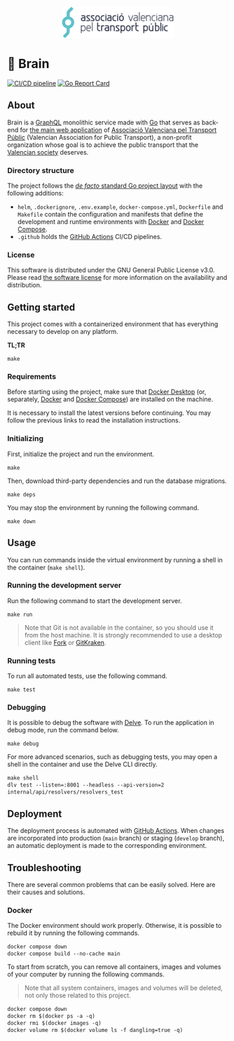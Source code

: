 <p align="center">
    <a href="https://avptp.org">
        <picture>
            <source media="(prefers-color-scheme: dark)" srcset="https://raw.githubusercontent.com/avptp/face/develop/src/images/imagotype_white.svg">
            <img alt="AVPTP logo" src="https://raw.githubusercontent.com/avptp/face/develop/src/images/imagotype.svg" height="70px">
        </picture>
    </a>
</p>

# 🧠 Brain

[![CI/CD pipeline](https://github.com/avptp/brain/actions/workflows/main.yml/badge.svg?branch=main)](https://github.com/avptp/brain/actions/workflows/main.yml)
[![Go Report Card](https://goreportcard.com/badge/github.com/avptp/brain)](https://goreportcard.com/report/github.com/avptp/brain)

## About

Brain is a [GraphQL](https://graphql.org) monolithic service made with [Go](https://go.dev) that serves as back-end for [the main web application](https://github.com/avptp/face) of [Associació Valenciana pel Transport Públic](https://avptp.org) (Valencian Association for Public Transport), a non-profit organization whose goal is to achieve the public transport that the [Valencian society](https://en.wikipedia.org/wiki/Valencian_Community) deserves.

### Directory structure

The project follows the [_de facto_ standard Go project layout](https://github.com/golang-standards/project-layout) with the following additions:

- `helm`, `.dockerignore`, `.env.example`, `docker-compose.yml`, `Dockerfile` and `Makefile` contain the configuration and manifests that define the development and runtime environments with [Docker](https://www.docker.com) and [Docker Compose](https://docs.docker.com/compose).
- `.github` holds the [GitHub Actions](https://github.com/features/actions) CI/CD pipelines.

### License

This software is distributed under the GNU General Public License v3.0. Please read [the software license](license.md) for more information on the availability and distribution.

## Getting started

This project comes with a containerized environment that has everything necessary to develop on any platform.

**TL;TR**

```Shell
make
```

### Requirements

Before starting using the project, make sure that [Docker Desktop](https://www.docker.com/products/docker-desktop/) (or, separately, [Docker](https://docs.docker.com/engine/install) and [Docker Compose](https://docs.docker.com/compose/install/)) are installed on the machine.

It is necessary to install the latest versions before continuing. You may follow the previous links to read the installation instructions.

### Initializing

First, initialize the project and run the environment.

```Shell
make
```

Then, download third-party dependencies and run the database migrations.

```Shell
make deps
```

You may stop the environment by running the following command.

```Shell
make down
```

## Usage

You can run commands inside the virtual environment by running a shell in the container (`make shell`).

### Running the development server

Run the following command to start the development server.

```Shell
make run
```

> Note that Git is not available in the container, so you should use it from the host machine. It is strongly recommended to use a desktop client like [Fork](https://git-fork.com) or [GitKraken](https://www.gitkraken.com).

### Running tests

To run all automated tests, use the following command.

```Shell
make test
```

### Debugging

It is possible to debug the software with [Delve](https://github.com/go-delve/delve). To run the application in debug mode, run the command below.

```Shell
make debug
```

For more advanced scenarios, such as debugging tests, you may open a shell in the container and use the Delve CLI directly.

```Shell
make shell
dlv test --listen=:8001 --headless --api-version=2 internal/api/resolvers/resolvers_test
```

## Deployment

The deployment process is automated with [GitHub Actions](https://github.com/features/actions). When changes are incorporated into production (`main` branch) or staging (`develop` branch), an automatic deployment is made to the corresponding environment.

## Troubleshooting

There are several common problems that can be easily solved. Here are their causes and solutions.

### Docker

The Docker environment should work properly. Otherwise, it is possible to rebuild it by running the following commands.

```Shell
docker compose down
docker compose build --no-cache main
```

To start from scratch, you can remove all containers, images and volumes of your computer by running the following commands.

> Note that all system containers, images and volumes will be deleted, not only those related to this project.

```Shell
docker compose down
docker rm $(docker ps -a -q)
docker rmi $(docker images -q)
docker volume rm $(docker volume ls -f dangling=true -q)
```
